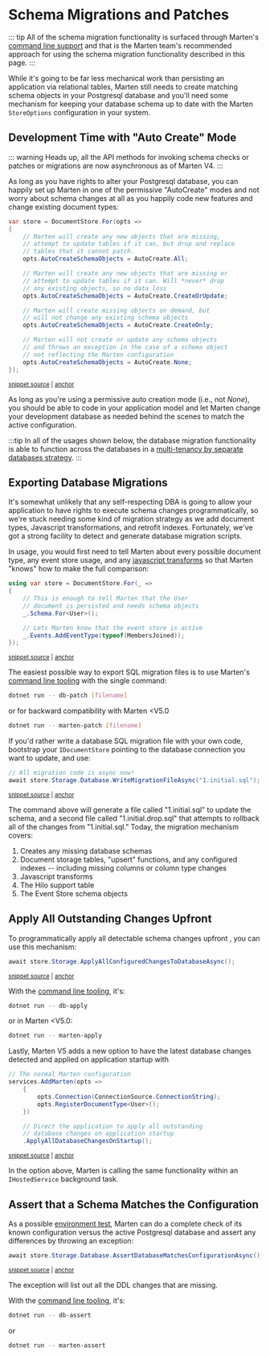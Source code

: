 # Schema Migrations and Patches

::: tip
All of the schema migration functionality is surfaced through Marten's [command line support](/configuration/cli) and that is the Marten team's
recommended approach for using the schema migration functionality described in this page.
:::

While it's going to be far less mechanical work than persisting an application via relational tables, Marten still needs to create
matching schema objects in your Postgresql database and you'll need some mechanism for keeping your database schema up to date
with the Marten `StoreOptions` configuration in your system.

## Development Time with "Auto Create" Mode

::: warning
Heads up, all the API methods for invoking schema checks or patches or migrations are now asynchronous as of Marten V4.
:::

As long as you have rights to alter your Postgresql database, you can happily set up Marten in one of the permissive "AutoCreate"
modes and not worry about schema changes at all as you happily code new features and change existing document types:

<!-- snippet: sample_AutoCreateSchemaObjects -->
<a id='snippet-sample_autocreateschemaobjects'></a>
```cs
var store = DocumentStore.For(opts =>
{
    // Marten will create any new objects that are missing,
    // attempt to update tables if it can, but drop and replace
    // tables that it cannot patch.
    opts.AutoCreateSchemaObjects = AutoCreate.All;

    // Marten will create any new objects that are missing or
    // attempt to update tables if it can. Will *never* drop
    // any existing objects, so no data loss
    opts.AutoCreateSchemaObjects = AutoCreate.CreateOrUpdate;

    // Marten will create missing objects on demand, but
    // will not change any existing schema objects
    opts.AutoCreateSchemaObjects = AutoCreate.CreateOnly;

    // Marten will not create or update any schema objects
    // and throws an exception in the case of a schema object
    // not reflecting the Marten configuration
    opts.AutoCreateSchemaObjects = AutoCreate.None;
});
```
<sup><a href='https://github.com/JasperFx/marten/blob/master/src/CoreTests/StoreOptionsTests.cs#L46-L72' title='Snippet source file'>snippet source</a> | <a href='#snippet-sample_autocreateschemaobjects' title='Start of snippet'>anchor</a></sup>
<!-- endSnippet -->

As long as you're using a permissive auto creation mode (i.e., not _None_), you should be able to code in your application model
and let Marten change your development database as needed behind the scenes to match the active configuration.

:::tip
In all of the usages shown below, the database migration functionality is able to function across the databases in a
[multi-tenancy by separate databases strategy](/configuration/multitenancy).
:::

## Exporting Database Migrations

It's somewhat unlikely that any self-respecting DBA is going to allow your application to have rights to execute schema changes programmatically,
so we're stuck needing some kind of migration strategy as we add document types, Javascript transformations, and retrofit indexes. Fortunately, we've got
a strong facility to detect and generate database migration scripts.

In usage, you would first need to tell Marten about every possible document type, any event store usage, and any
[javascript transforms](/documents/plv8) so that Marten
"knows" how to make the full comparison:

<!-- snippet: sample_configure-document-types-upfront -->
<a id='snippet-sample_configure-document-types-upfront'></a>
```cs
using var store = DocumentStore.For(_ =>
{
    // This is enough to tell Marten that the User
    // document is persisted and needs schema objects
    _.Schema.For<User>();

    // Lets Marten know that the event store is active
    _.Events.AddEventType(typeof(MembersJoined));
});
```
<sup><a href='https://github.com/JasperFx/marten/blob/master/src/EventSourcingTests/Examples/MigrationSamples.cs#L11-L21' title='Snippet source file'>snippet source</a> | <a href='#snippet-sample_configure-document-types-upfront' title='Start of snippet'>anchor</a></sup>
<!-- endSnippet -->

The easiest possible way to export SQL migration files is to use Marten's [command line tooling](/configuration/cli) with the single command:

```bash
dotnet run -- db-patch [filename]
```

or for backward compatibility with Marten <V5.0

```bash
dotnet run -- marten-patch [filename]
```

If you'd rather write a database SQL migration file with your own code, bootstrap your `IDocumentStore` pointing to the database connection you
want to update, and use:

<!-- snippet: sample_WritePatch -->
<a id='snippet-sample_writepatch'></a>
```cs
// All migration code is async now!
await store.Storage.Database.WriteMigrationFileAsync("1.initial.sql");
```
<sup><a href='https://github.com/JasperFx/marten/blob/master/src/Marten.Testing/Examples/MigrationSamples.cs#L19-L23' title='Snippet source file'>snippet source</a> | <a href='#snippet-sample_writepatch' title='Start of snippet'>anchor</a></sup>
<!-- endSnippet -->

The command above will generate a file called "1.initial.sql" to update the schema, and a second file called
"1.initial.drop.sql" that attempts to rollback all of the changes from "1.initial.sql." Today, the migration
mechanism covers:

1. Creates any missing database schemas
1. Document storage tables, "upsert" functions, and any configured indexes -- including missing columns or column type changes
1. Javascript transforms
1. The Hilo support table
1. The Event Store schema objects

## Apply All Outstanding Changes Upfront

To programmatically apply all detectable schema changes upfront , you can use this mechanism:

<!-- snippet: sample_ApplyAllConfiguredChangesToDatabase -->
<a id='snippet-sample_applyallconfiguredchangestodatabase'></a>
```cs
await store.Storage.ApplyAllConfiguredChangesToDatabaseAsync();
```
<sup><a href='https://github.com/JasperFx/marten/blob/master/src/Marten.Testing/Examples/MigrationSamples.cs#L25-L27' title='Snippet source file'>snippet source</a> | <a href='#snippet-sample_applyallconfiguredchangestodatabase' title='Start of snippet'>anchor</a></sup>
<!-- endSnippet -->

With the [command line tooling](/configuration/cli), it's:

```bash
dotnet run -- db-apply
```

or in Marten <V5.0:

```bash
dotnet run -- marten-apply
```

Lastly, Marten V5 adds a new option to have the latest database changes detected and applied on application startup with

<!-- snippet: sample_using_ApplyAllDatabaseChangesOnStartup -->
<a id='snippet-sample_using_applyalldatabasechangesonstartup'></a>
```cs
// The normal Marten configuration
services.AddMarten(opts =>
    {
        opts.Connection(ConnectionSource.ConnectionString);
        opts.RegisterDocumentType<User>();
    })

    // Direct the application to apply all outstanding
    // database changes on application startup
    .ApplyAllDatabaseChangesOnStartup();
```
<sup><a href='https://github.com/JasperFx/marten/blob/master/src/CoreTests/MartenServiceCollectionExtensionsTests.cs#L149-L162' title='Snippet source file'>snippet source</a> | <a href='#snippet-sample_using_applyalldatabasechangesonstartup' title='Start of snippet'>anchor</a></sup>
<!-- endSnippet -->

In the option above, Marten is calling the same functionality within an `IHostedService` background task.

## Assert that a Schema Matches the Configuration

As a possible [environment test](http://codebetter.com/jeremymiller/2006/04/06/environment-tests-and-self-diagnosing-configuration-with-structuremap/), Marten can do a complete check of its known configuration versus the active Postgresql database and assert any differences
by throwing an exception:

<!-- snippet: sample_AssertDatabaseMatchesConfiguration -->
<a id='snippet-sample_assertdatabasematchesconfiguration'></a>
```cs
await store.Storage.Database.AssertDatabaseMatchesConfigurationAsync();
```
<sup><a href='https://github.com/JasperFx/marten/blob/master/src/Marten.Testing/Examples/MigrationSamples.cs#L29-L31' title='Snippet source file'>snippet source</a> | <a href='#snippet-sample_assertdatabasematchesconfiguration' title='Start of snippet'>anchor</a></sup>
<!-- endSnippet -->

The exception will list out all the DDL changes that are missing.

With the [command line tooling](/configuration/cli), it's:

```bash
dotnet run -- db-assert
```

or

```bash
dotnet run -- marten-assert
```
